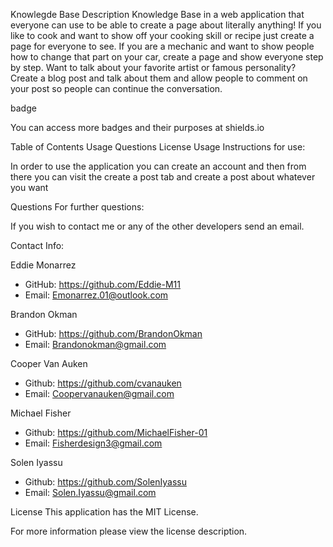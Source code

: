 Knowlegde Base
Description
Knowledge Base in a web application that everyone can use to be able to create a page about literally anything! If you like to cook and want to show off your cooking skill or recipe just create a page for everyone to see. If you are a mechanic and want to show people how to change that part on your car, create a page and show everyone step by step. Want to talk about your favorite artist or famous personality? Create a blog post and talk about them and allow people to comment on your post so people can continue the conversation.

badge

You can access more badges and their purposes at shields.io

Table of Contents
Usage
Questions
License
Usage
Instructions for use:

In order to use the application you can create an account and then from there you can visit the create a post tab and create a post about whatever you want

Questions
For further questions:

If you wish to contact me or any of the other developers send an email.

Contact Info:

Eddie Monarrez
* GitHub: https://github.com/Eddie-M11
* Email: Emonarrez.01@outlook.com

Brandon Okman
* GitHub: https://github.com/BrandonOkman
* Email: Brandonokman@gmail.com

Cooper Van Auken
* Github: https://github.com/cvanauken
* Email: Coopervanauken@gmail.com

Michael Fisher
* Github: https://github.com/MichaelFisher-01
* Email: Fisherdesign3@gmail.com

Solen Iyassu
* Github: https://github.com/SolenIyassu
* Email: Solen.Iyassu@gmail.com


License
This application has the MIT License.

For more information please view the license description.
